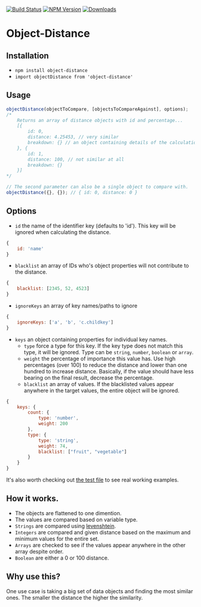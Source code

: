 [![Build Status](https://travis-ci.org/krazyjakee/object-distance.svg?branch=master)](https://travis-ci.org/krazyjakee/object-distance)
[![NPM Version](https://img.shields.io/npm/v/object-distance.svg)](https://www.npmjs.com/package/object-distance)
[![Downloads](https://img.shields.io/npm/dm/object-distance.svg)](https://www.npmjs.com/package/object-distance)

# Object-Distance

## Installation
- `npm install object-distance`
- `import objectDistance from 'object-distance'`

## Usage
```javascript
objectDistance(objectToCompare, [objectsToCompareAgainst], options);
/*
    Returns an array of distance objects with id and percentage...
    [{
        id: 0,
        distance: 4.25453, // very similar
        breakdown: {} // an object containing details of the calculation
    }, {
        id: 1,
        distance: 100, // not similar at all
        breakdown: {}
    }]
*/

// The second parameter can also be a single object to compare with.
objectDistance({}, {}); // { id: 0, distance: 0 }
```

## Options

- `id` the name of the identifier key (defaults to 'id'). This key will be ignored when calculating the distance.
```javascript
{
    id: 'name'
}
```
- `blacklist` an array of IDs who's object properties will not contribute to the distance.

```javascript
{
    blacklist: [2345, 52, 4523]
}
```

- `ignoreKeys` an array of key names/paths to ignore

```javascript
{
    ignoreKeys: ['a', 'b', 'c.childkey']
}
```

- `keys` an object containing properties for individual key names.
    - `type` force a type for this key. If the key type does not match this type, it will be ignored. Type can be `string`, `number`, `boolean` or `array`.
    - `weight` the percentage of importance this value has. Use high percentages (over 100) to reduce the distance and lower than one hundred to increase distance. Basically, if the value should have less bearing on the final result, decrease the percentage.
    - `blacklist` an array of values. If the blacklisted values appear anywhere in the target values, the entire object will be ignored.

```javascript
{
    keys: {
        count: {
            type: 'number',
            weight: 200
        },
        type: {
            type: 'string',
            weight: 74,
            blacklist: ["fruit", "vegetable"]
        }
    }
}
```


It's also worth checking out [the test file](https://github.com/krazyjakee/object-distance/blob/master/test/index.js) to see real working examples.

## How it works.
- The objects are flattened to one dimention.
- The values are compared based on variable type.
- `Strings` are compared using [levenshtein](https://www.npmjs.com/package/js-levenshtein).
- `Integers` are compared and given distance based on the maximum and minimum values for the entire set.
- `Arrays` are checked to see if the values appear anywhere in the other array despite order.
- `Boolean` are either a 0 or 100 distance.

## Why use this?
One use case is taking a big set of data objects and finding the most similar ones. The smaller the distance the higher the similarity.
